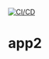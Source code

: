 [![CI/CD](https://github.com/RusYakup/app2/actions/workflows/deployflask.yml/badge.svg)](https://github.com/RusYakup/app2/actions/workflows/deployflask.yml)

# app2
